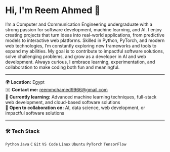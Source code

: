 # Hi, I'm Reem Ahmed 👋

I’m a Computer and Communication Engineering undergraduate with a strong passion for software development, machine learning, and AI. I enjoy creating projects that turn ideas into real-world applications, from predictive models to interactive web platforms. Skilled in Python, PyTorch, and modern web technologies, I’m constantly exploring new frameworks and tools to expand my abilities. My goal is to contribute to impactful software solutions, solve challenging problems, and grow as a developer in AI and web development. Always curious, I embrace learning, experimentation, and collaboration to make coding both fun and meaningful.

---

🌍 **Location:** Egypt  
✉️ **Contact me:** [reemmohamed9966@gmail.com](mailto:reemmohamed9966@gmail.com)  
🧠 **Currently learning:** Advanced machine learning techniques, full-stack web development, and cloud-based software solutions  
👥 **Open to collaboration on:** AI, data science, web development, or impactful software solutions  

---

### 🛠️ Tech Stack
`Python` `Java` `C` `Git` `VS Code` `Linux` `Ubuntu` `PyTorch` `TensorFlow`
